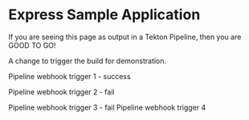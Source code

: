 # Express Sample Application

If you are seeing this page as output in a Tekton Pipeline, then you are GOOD TO GO!

A change to trigger the build for demonstration.

Pipeline webhook trigger 1 - success

Pipeline webhook trigger 2  - fail

Pipeline webhook trigger 3 - fail
Pipeline webhook trigger 4

